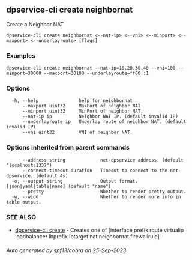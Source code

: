 ## dpservice-cli create neighbornat

Create a Neighbor NAT

```
dpservice-cli create neighbornat <--nat-ip> <--vni> <--minport> <--maxport> <--underlayroute> [flags]
```

### Examples

```
dpservice-cli create neighbornat --nat-ip=10.20.30.40 --vni=100 --minport=30000 --maxport=30100 --underlayroute=ff80::1
```

### Options

```
  -h, --help               help for neighbornat
      --maxport uint32     MaxPort of neighbor NAT.
      --minport uint32     MinPort of neighbor NAT.
      --nat-ip ip          Neighbor NAT IP. (default invalid IP)
      --underlayroute ip   Underlay route of neighbor NAT. (default invalid IP)
      --vni uint32         VNI of neighbor NAT.
```

### Options inherited from parent commands

```
      --address string             net-dpservice address. (default "localhost:1337")
      --connect-timeout duration   Timeout to connect to the net-dpservice. (default 4s)
  -o, --output string              Output format. [json|yaml|table|name] (default "name")
      --pretty                     Whether to render pretty output.
  -w, --wide                       Whether to render more info in table output.
```

### SEE ALSO

* [dpservice-cli create](dpservice-cli_create.md)	 - Creates one of [interface prefix route virtualip loadbalancer lbprefix lbtarget nat neighbornat firewallrule]

###### Auto generated by spf13/cobra on 25-Sep-2023
